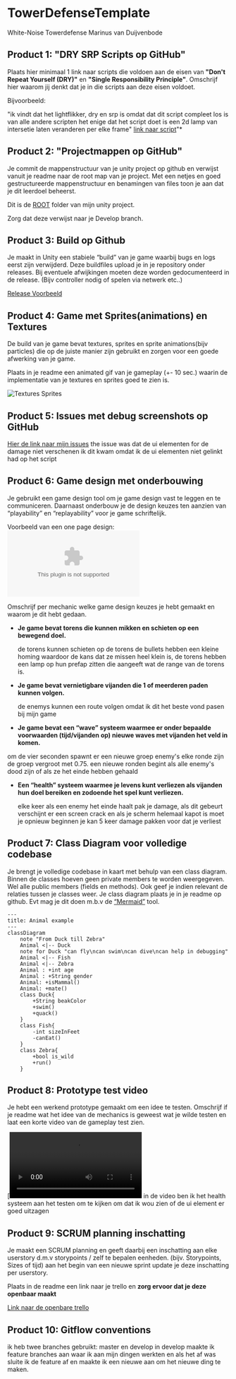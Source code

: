# TowerDefenseTemplate
White-Noise Towerdefense Marinus van Duijvenbode

## Product 1: "DRY SRP Scripts op GitHub"

Plaats hier minimaal 1 link naar scripts die voldoen aan de eisen van **"Don't Repeat Yourself (DRY)"** en **"Single Responsibility Principle"**.
Omschrijf hier waarom jij denkt dat je in die scripts aan deze eisen voldoet.

Bijvoorbeeld:

"ik vindt dat het lightflikker, dry en srp is omdat dat dit script compleet los is van alle andere scripten het enige dat het script doet is een 2d lamp van intersetie laten veranderen per elke frame"
[link naar script](/TowerDefense/Assets/scripts/misc/lightflikker.cs/)"*

## Product 2: "Projectmappen op GitHub"

Je commit de mappenstructuur van je unity project op github en verwijst vanuit je readme naar de root map van je project. Met een netjes en goed gestructureerde mappenstructuur en benamingen van files toon je aan dat je dit leerdoel beheerst. 

Dit is de [ROOT](/TowerDefense/) folder van mijn unity project.

Zorg dat deze verwijst naar je Develop branch.

## Product 3: Build op Github

Je maakt in Unity een stabiele “build” van je game waarbij bugs en logs eerst zijn verwijderd. Deze buildfiles upload je in je repository onder releases.  Bij eventuele afwijkingen moeten deze worden gedocumenteerd in de release. (Bijv controller nodig of spelen via netwerk etc..) 

[Release Voorbeeld](https://github.com/Marinusduif/TowerDefenseTemplate/releases/tag/1.01)

## Product 4: Game met Sprites(animations) en Textures 

De build van je game bevat textures, sprites en sprite animations(bijv particles) die op de juiste manier zijn gebruikt en zorgen voor een goede afwerking van je game.  

Plaats in je readme een animated gif van je gameplay (+- 10 sec.) waarin de implementatie van je textures en sprites goed te zien is.

![Textures Sprites](/TowerDefense/Assets/forthereadme/White-Noise%20gameplayandeffectshowcase_1.gif)

## Product 5: Issues met debug screenshots op GitHub 


[Hier de link naar mijn issues](TowerDefense/Assets/forthereadme/issues/2023-10-20.png) the issue was dat de ui elementen for de damage niet verschenen ik dit kwam omdat ik de ui elementen niet gelinkt had op het script 

## Product 6: Game design met onderbouwing 

Je gebruikt een game design tool om je game design vast te leggen en te communiceren. Daarnaast onderbouw je de design keuzes ten aanzien van “playability” en “replayability” voor je game schriftelijk. 

Voorbeeld van een one page design:
![](TowerDefense/Assets/forthereadme/One%20Page.docx) 

Omschrijf per mechanic welke game design keuzes je hebt gemaakt en waarom je dit hebt gedaan.

*  **Je game bevat torens die kunnen mikken en schieten op een bewegend doel.** 

    de torens kunnen  schieten op de torens de bullets hebben een kleine homing waardoor de kans dat ze missen heel klein is, de torens hebben een lamp op hun prefap zitten die aangeeft wat de range van de torens is.

*  **Je game bevat vernietigbare vijanden die 1 of meerderen paden kunnen volgen.**  

    de enemys kunnen een route volgen omdat ik dit het beste vond pasen bij mijn game


*  **Je game bevat een “wave” systeem waarmee er onder bepaalde voorwaarden (tijd/vijanden op) nieuwe waves met vijanden het veld in komen.**

om de vier seconden spawnt er een nieuwe groep enemy's elke ronde zijn de groep vergroot met 0.75. een nieuwe ronden begint als alle enemy's dood zijn of als ze het einde hebben gehaald 

*  **Een “health” systeem waarmee je levens kunt verliezen als vijanden hun doel bereiken en zodoende het spel kunt verliezen.** 

    elke keer als een enemy het einde haalt pak je damage, als dit gebeurt verschijnt er een screen crack en als je scherm helemaal kapot is moet je opnieuw beginnen je kan 5 keer damage pakken voor dat je verliest 


## Product 7: Class Diagram voor volledige codebase 

Je brengt je volledige codebase in kaart met behulp van een class diagram. Binnen de classes hoeven geen private members te worden weergegeven. Wel alle public members (fields en methods). Ook geef je indien relevant de relaties tussen je classes weer. Je class diagram plaats je in je readme op github. Evt mag je dit doen m.b.v de [“Mermaid”](https://mermaid.js.org/syntax/classDiagram.html) tool.


```mermaid
---
title: Animal example
---
classDiagram
    note "From Duck till Zebra"
    Animal <|-- Duck
    note for Duck "can fly\ncan swim\ncan dive\ncan help in debugging"
    Animal <|-- Fish
    Animal <|-- Zebra
    Animal : +int age
    Animal : +String gender
    Animal: +isMammal()
    Animal: +mate()
    class Duck{
        +String beakColor
        +swim()
        +quack()
    }
    class Fish{
        -int sizeInFeet
        -canEat()
    }
    class Zebra{
        +bool is_wild
        +run()
    }

```

## Product 8: Prototype test video
Je hebt een werkend prototype gemaakt om een idee te testen. Omschrijf if je readme wat het idee van de mechanics is geweest wat je wilde testen en laat een korte video van de gameplay test zien. 

[![example test video](/TowerDefense/Assets/forthereadme/White-Noise%202023-10-20%2012-59-37.mp4) 
in de video ben ik het health systeem aan het testen om te kijken om dat ik wou zien of de ui element er goed uitzagen

## Product 9: SCRUM planning inschatting 

Je maakt een SCRUM planning en geeft daarbij een inschatting aan elke userstory d.m.v storypoints / zelf te bepalen eenheden. (bijv. Storypoints, Sizes of tijd) aan het begin van een nieuwe sprint update je deze inschatting per userstory. 

Plaats in de readme een link naar je trello en **zorg ervoor dat je deze openbaar maakt**

[Link naar de openbare trello](https://trello.com/b/w60wkKSU/examen-paraphrenia)

## Product 10: Gitflow conventions

ik heb twee branches gebruikt: master en develop in develop maakte ik feature branches aan waar ik aan mijn dingen werkten en als het af was sluite ik de feature af en maakte ik een nieuwe aan om het nieuwe ding te maken.
